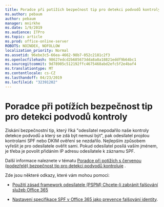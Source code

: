 ```yaml
---
title: Poradce při potížích bezpečnost tip pro detekci podvodů kontroly
ms.author: pebaum
author: pebaum
manager: mnirkhe
ms.date: 1/9/2019
ms.audience: ITPro
ms.topic: article
ms.prod: office-online-server
ROBOTS: NOINDEX, NOFOLLOW
localization_priority: Normal
ms.assetid: 96ebe3c5-66ea-4662-98b7-052c2181c2f3
ms.openlocfilehash: 98627edcd2b685673dda8a8a18821eddf9b64bc1
ms.sourcegitcommit: 9d78905c512192ffc4675468abd2efc5f2e4baf4
ms.translationtype: MT
ms.contentlocale: cs-CZ
ms.lasthandoff: 04/23/2019
ms.locfileid: "32391202"
---
```

# <a name="troubleshooting-the-safety-tip-for-fraud-detection-checks"></a>Poradce při potížích bezpečnost tip pro detekci podvodů kontroly



Získání bezpečnostní tip, který říká "odesílatel nepodařilo naše kontroly detekce podvodů a který se zdá být nemusí být", pak odesílatel projdou kontrolami SPF nebo DKIM ověření se nezdařilo. Nejlepším způsobem vyřešit je pro odesílatele ověřit sami. Pokud odesílatel posílá vaším jménem, je třeba je povolit přidáním IP adresu odesílatele k záznamu SPF.
  
Další informace naleznete v tématu [Poradce při potížích s červenou (podezřelé) bezpečnost tip pro detekci podvodů kontroluje](https://blogs.msdn.microsoft.com/tzink/2016/11/02/troubleshooting-the-red-suspicious-safety-tip-for-fraud-detection-checks/) . 
  
Zde jsou některé odkazy, které vám mohou pomoci:
  
- [Použití zásad framework odesílatele (PSPM) Chcete-li zabránit falšování služeb Office 365](https://docs.microsoft.com/office365/SecurityCompliance/how-office-365-uses-spf-to-prevent-spoofing)
    
- [Nastavení specifikace SPF v Office 365 jako prevence falšování identity](https://docs.microsoft.com/office365/SecurityCompliance/set-up-spf-in-office-365-to-help-prevent-spoofing).
    

